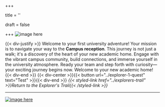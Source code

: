 +++

title = ''

draft = false

+++
![image here](../images/compass.png#center)

{{< div-justify >}}
Welcome to your first university adventure! Your mission is to navigate your way to the **Campus reception**. This journey is not just a walk; it's a discovery of the heart of your new academic home. Engage with the vibrant campus community, build connections, and immerse yourself in the university atmosphere. Ready your team and step forth with curiosity—your exciting journey begins now. Welcome to your new academic home!
{{< div-end >}}
{{< div-center >}}{{< button url="../explorer-1-quest" text="Test" >}}{{< div-end >}}
*{{< styled-link href="../explorers-trail" >}}Return to the Explorer's Trail{{< /styled-link >}}*

___


[![image here](../images/lost-icon.png#center)](../lost)